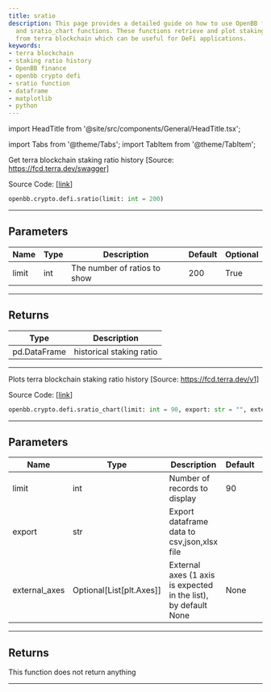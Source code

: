 ```yaml
---
title: sratio
description: This page provides a detailed guide on how to use OpenBB finance's sratio
  and sratio_chart functions. These functions retrieve and plot staking ratio history
  from terra blockchain which can be useful for DeFi applications.
keywords:
- terra blockchain
- staking ratio history
- OpenBB finance
- openbb crypto defi
- sratio function
- dataframe
- matplotlib
- python
---
```


import HeadTitle from '@site/src/components/General/HeadTitle.tsx';

<HeadTitle title="sratio - Defi - Crypto - Reference | OpenBB SDK Docs" />

import Tabs from '@theme/Tabs';
import TabItem from '@theme/TabItem';

<Tabs>
<TabItem value="model" label="Model" default>

Get terra blockchain staking ratio history [Source: https://fcd.terra.dev/swagger]

Source Code: [[link](https://github.com/OpenBB-finance/OpenBBTerminal/tree/main/openbb_terminal/cryptocurrency/defi/terramoney_fcd_model.py#L287)]

```python
openbb.crypto.defi.sratio(limit: int = 200)
```

---

## Parameters

| Name | Type | Description | Default | Optional |
| ---- | ---- | ----------- | ------- | -------- |
| limit | int | The number of ratios to show | 200 | True |


---

## Returns

| Type | Description |
| ---- | ----------- |
| pd.DataFrame | historical staking ratio |
---

</TabItem>
<TabItem value="view" label="Chart">

Plots terra blockchain staking ratio history [Source: https://fcd.terra.dev/v1]

Source Code: [[link](https://github.com/OpenBB-finance/OpenBBTerminal/tree/main/openbb_terminal/cryptocurrency/defi/terramoney_fcd_view.py#L207)]

```python
openbb.crypto.defi.sratio_chart(limit: int = 90, export: str = "", external_axes: Optional[List[matplotlib.axes._axes.Axes]] = None)
```

---

## Parameters

| Name | Type | Description | Default | Optional |
| ---- | ---- | ----------- | ------- | -------- |
| limit | int | Number of records to display | 90 | True |
| export | str | Export dataframe data to csv,json,xlsx file |  | True |
| external_axes | Optional[List[plt.Axes]] | External axes (1 axis is expected in the list), by default None | None | True |


---

## Returns

This function does not return anything

---

</TabItem>
</Tabs>
